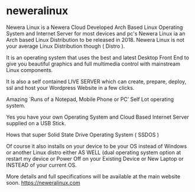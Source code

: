 # neweralinux
Newera Linux is a Newera Cloud Developed Arch Based Linux Operating System and Internet Server for most devices and pc's
Newera Linux ia an Arch based Linux Distribution to be released in 2018.
Newera Linux is not your average Linux Distribution though ( Distro ).

It is an operating system that uses the best and latest Desktop Front End to give you beautiful graphics and full multimedia control with mainstream Linux  components.

It is also a self contained LIVE SERVER which can create, prepare, deploy, ssl and host your Wordpress Website in a few clicks.

Amazing `Runs of a Notepad, Mobile Phone or PC’ Self Lot operating system.

Yes you have your own Operating System and Cloud Based Internet Server supplied on a USB Stick.

Hows that super Solid State Drive Operating System ( SSDOS )

Of course it also installs on your device to be your OS instead of Windows or another Linux distro either AS WELL (dual operating system option at restart my device  or Power Off on your Existing Device or New Laptop or INSTEAD of your current OS.

More details and full specifications will be available at the main website soon.
https://neweralinux.com
